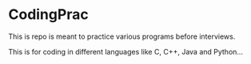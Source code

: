 # CodingPrac
This is repo is meant to practice various programs before interviews.

This is for coding in different languages like C, C++, Java and Python...